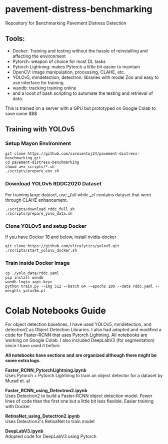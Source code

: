 # pavement-distress-benchmarking
Repository for Benchmarking Pavement Distress Detection

## Tools:
- Docker: Training and testing without the hassle of reinstalling and affecting the environment
- Pytorch: weapon of choice for most DL tasks
- Pytorch Lightning: makes Pytorch a little bit easier to maintain
- OpenCV: image manipulation, processing, CLAHE, etc.
- YOLOv5, mmdetection, detectron: libraries with model Zoo and easy to use interface for training
- wandb: tracking training online
- and a looot of bash scripting to automate the testing and retrieval of data.

This is trained on a server with a GPU but prototyped on Google Colab to save some $$$

## Training with YOLOv5
### Setup Mayon Environment
```
git clone https://github.com/sarmientoj24/pavement-distress-benchmarking.git
cd pavement-distress-benchmarking
chmod a+x scripts/*.sh
./scripts/prepare_env.sh
```

### Download YOLOv5 RDDC2020 Dataset 
For training large dataset, use *_full* while *_cl* contains dataset that went through CLAHE enhancement.
```
./scripts/download_rddc_full.sh
./scripts/prepare_yolo_data.sh
```

### Clone YOLOv5 and setup Docker
If you have Docker 18 and below, install nvidia-docker
```
git clone https://github.com/ultralytics/yolov5.git
./scripts/start_yolov5_docker.sh
```

### Train inside Docker Image
```
cp ./yolo_data/rddc.yaml .
pip install wandb
wandb login <api-key>
python train.py --img 512 --batch 64 --epochs 100 --data rddc.yaml --weights yolov5m.pt
```

# Colab Notebooks Guide
For object detection baselines, I have used YOLOv5, mmdetection, and detectron2 as Object Detection Libraries. I also had adopted and modified a code for Faster-RCNN that uses Pytorch Lightning. All notebooks are working on Google Colab. I also included DeepLabV3 (for segmentation) since I have used it before.  

**All notebooks have sections and are organized although there might be some extra logs.**

**Faster_RCNN_PytorchLightning.ipynb**  
  Uses Pytorch + Pytorch Lightning to train an object detector for a dataset by Murad et. al

**Faster_RCNN_using_Detectron2.ipynb**  
  Uses Detectron2 to build a Faster-RCNN object detection model. Fewer lines of code than the first one but a little bit less flexible. Easier training with Docker.
  
**RetinaNet_using_Detectron2.ipynb**    
  Uses Detectron2's RetinaNet to train model

**DeepLabV3.ipynb**  
  Adopted code for DeepLabV3 using Pytorch
